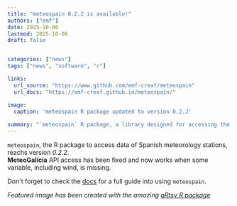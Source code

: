 ```yaml
---
title: "meteospain 0.2.2 is available!"
authors: ["emf"]
date: 2025-10-06
lastmod: 2025-10-06
draft: false


categories: ["news"]
tags: ["news", "software", "r"]

links:
  url_source: "https://www.github.com/emf-creaf/meteospain"
  url_docs: "https://emf-creaf.github.io/meteospain/"

image:
  caption: 'meteospain R package updated to version 0.2.2'
  
summary: "`meteospain` R package, a library designed for accessing the Spanish meteorology stations data, has been updated to version 0.2.2, fixing access to MeteoGalicia API and some internal improvements."  
---
```


`meteospain`, the R package to access data of Spanish meteorology stations, reachs version
*0.2.2*.  
**MeteoGalicia** API access has been fixed and now works when some variable, including wind, is
missing.

Don't forget to check the [docs](https://emf-creaf.github.io/meteospain/) for a full guide into using
`meteospain`.

*Featured image has been created with the amazing [aRtsy R package](https://koenderks.github.io/aRtsy/)*